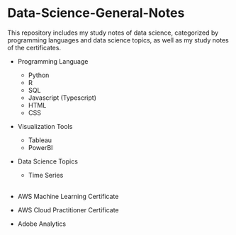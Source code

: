 # Data-Science-General-Notes
This repository includes my study notes of data science, categorized by programming languages and data science topics, as well as my study notes of the certificates. <br/>

* Programming Language
  - Python <br/>
  - R
  - SQL
  - Javascript (Typescript)
  - HTML
  - CSS

* Visualization Tools
  - Tableau
  - PowerBI

* Data Science Topics
  - Time Series <br/> <br/>
* AWS Machine Learning Certificate 
* AWS Cloud Practitioner Certificate
* Adobe Analytics
